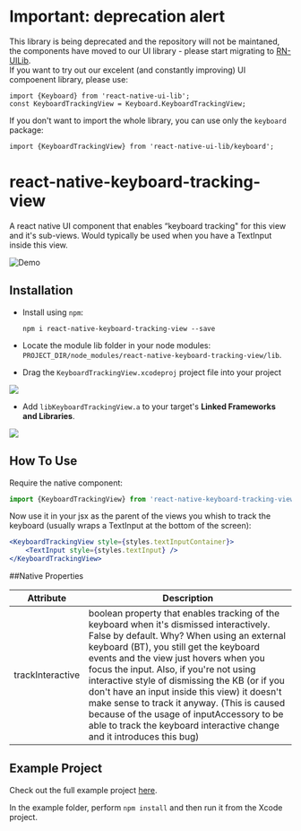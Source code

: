 # Important: deprecation alert
This library is being deprecated and the repository will not be maintaned, the components have moved to our UI library - please start migrating to [RN-UILib](https://github.com/wix/react-native-ui-lib/).  
If you want to try out our excelent (and constantly improving) UI compoenent library, please use:  
```
import {Keyboard} from 'react-native-ui-lib';
const KeyboardTrackingView = Keyboard.KeyboardTrackingView;
```
If you don't want to import the whole library, you can use only the `keyboard` package:  
```
import {KeyboardTrackingView} from 'react-native-ui-lib/keyboard';
```

# react-native-keyboard-tracking-view
A react native UI component that enables “keyboard tracking" for this view and it's sub-views. Would typically be used when you have a TextInput inside this view.

![Demo](https://github.com/wix/react-native-keyboard-tracking-view/blob/master/img/demo.gif)

## Installation

- Install using `npm`:

	```
	npm i react-native-keyboard-tracking-view --save
	```

- Locate the module lib folder in your node modules:
	`PROJECT_DIR/node_modules/react-native-keyboard-tracking-view/lib`.

- Drag the `KeyboardTrackingView.xcodeproj` project file into your project

![](https://github.com/wix/react-native-keyboard-tracking-view/blob/master/img/add_proj.png)

- Add `libKeyboardTrackingView.a` to your target's **Linked Frameworks and Libraries**.

![](https://github.com/wix/react-native-keyboard-tracking-view/blob/master/img/add_lib.png)

## How To Use
Require the native component:

```js
import {KeyboardTrackingView} from 'react-native-keyboard-tracking-view';
```

Now use it in your jsx as the parent of the views you whish to track the keyboard (usually wraps a TextInput at the bottom of the screen):

```jsx
<KeyboardTrackingView style={styles.textInputContainer}>
	<TextInput style={styles.textInput} />
</KeyboardTrackingView>
```

##Native Properties

Attribute | Description
-------- | -----------
trackInteractive | boolean property that enables tracking of the keyboard when it's dismissed interactively. False by default. Why? When using an external keyboard (BT), you still get the keyboard events and the view just hovers when you focus the input. Also, if you're not using interactive style of dismissing the KB (or if you don't have an input inside this view) it doesn't make sense to track it anyway. (This is caused because of the usage of inputAccessory to be able to track the keyboard interactive change and it introduces this bug)


## Example Project

Check out the full example project [here](https://github.com/wix/react-native-keyboard-tracking-view/tree/master/example).

In the example folder, perform `npm install` and then run it from the Xcode project.
